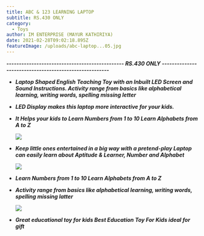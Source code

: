 ```yaml
---
title: ABC & 123 LEARNING LAPTOP
subtitle: RS.430 ONLY
category:
  - Toys
author: IM ENTERPRISE (MAYUR KATHIRIYA)
date: 2021-02-28T09:02:18.895Z
featureImage: /uploads/abc-laptop...05.jpg
---
```

**\-----------------------------------------------      *RS.430 ONLY  -------------------------------------------------------***





* ***Laptop Shaped English Teaching Toy with an Inbuilt LED Screen and Sound Instructions. Activity range from basics like alphabetical learning, writing words, spelling missing letter***
* ***LED Display makes this laptop more interactive for your kids.***
* ***It Helps your kids to Learn Numbers from 1 to 10 Learn Alphabets from A to Z***

  ![](/uploads/abc-laptop...05.jpg)
* ***Keep little ones entertained in a big way with a pretend-play Laptop can easily learn about Aptitude & Learner, Number and Alphabet***

  ![](/uploads/abc-laptop...04.jpg)
* ***Learn Numbers from 1 to 10 Learn Alphabets from A to Z***
* ***Activity range from basics like alphabetical learning, writing words, spelling missing latter***

  ![](/uploads/abc-laptop...01.jpg)
* ***Great educational toy for kids Best Education Toy For Kids ideal for gift***

  ![]()